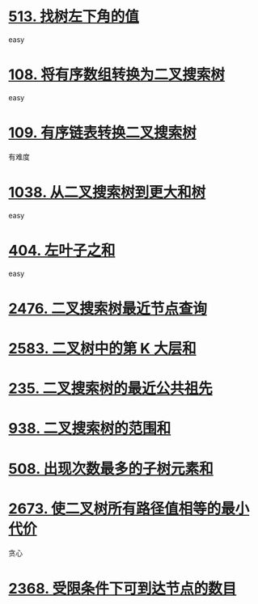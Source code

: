 # [513. 找树左下角的值](https://leetcode.cn/problems/find-bottom-left-tree-value/)

easy

# [108. 将有序数组转换为二叉搜索树](https://leetcode.cn/problems/convert-sorted-array-to-binary-search-tree/)

easy

# [109. 有序链表转换二叉搜索树](https://leetcode.cn/problems/convert-sorted-list-to-binary-search-tree/)

有难度

# [1038. 从二叉搜索树到更大和树](https://leetcode.cn/problems/binary-search-tree-to-greater-sum-tree/)

easy

# [404. 左叶子之和](https://leetcode.cn/problems/sum-of-left-leaves/)

easy

# [2476. 二叉搜索树最近节点查询](https://leetcode.cn/problems/closest-nodes-queries-in-a-binary-search-tree/)

# [2583. 二叉树中的第 K 大层和](https://leetcode.cn/problems/kth-largest-sum-in-a-binary-tree/)

# [235. 二叉搜索树的最近公共祖先](https://leetcode.cn/problems/lowest-common-ancestor-of-a-binary-search-tree/)

# [938. 二叉搜索树的范围和](https://leetcode.cn/problems/range-sum-of-bst/)

# [508. 出现次数最多的子树元素和](https://leetcode.cn/problems/most-frequent-subtree-sum/)

# [2673. 使二叉树所有路径值相等的最小代价](https://leetcode.cn/problems/make-costs-of-paths-equal-in-a-binary-tree/)

贪心

# [2368. 受限条件下可到达节点的数目](https://leetcode.cn/problems/reachable-nodes-with-restrictions/)